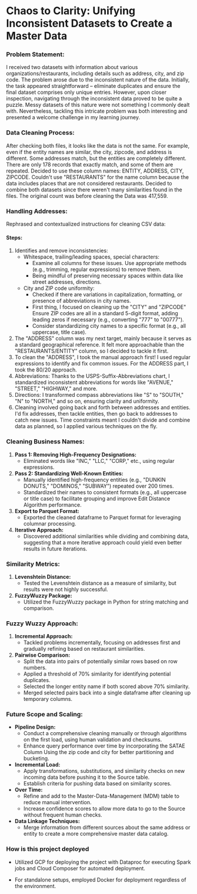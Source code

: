 # Chaos to Clarity: Unifying Inconsistent Datasets to Create a Master Data
### Problem Statement:
I received two datasets with information about various organizations/restaurants, including details such as address, city, and zip code. The problem arose due to the inconsistent nature of the data. Initially, the task appeared straightforward – eliminate duplicates and ensure the final dataset comprises only unique entries. However, upon closer inspection, navigating through the inconsistent data proved to be quite a puzzle. Messy datasets of this nature were not something I commonly dealt with. Nevertheless, tackling this intricate problem was both interesting and presented a welcome challenge in my learning journey.

### Data Cleaning Process:
After checking both files, it looks like the data is not the same. For example, even if the entity names are similar, the city, zipcode, and address is different. Some addresses match, but the entities are completely different. There are only 178 records that exactly match, and some of them are repeated.
Decided to use these column names: ENTITY, ADDRESS, CITY, ZIPCODE. Couldn't use "RESTAURANTS" for the name column because the data includes places that are not considered restaurants.
Decided to combine both datasets since there weren't many similarities found in the files. The original count was before cleaning the Data was 417,559.

### Handling Addresses:
Rephrased and contextualized instructions for cleaning CSV data:

#### Steps:
1. Identifies and remove inconsistencies:
   - Whitespace, trailing/leading spaces, special characters:
     - Examine all columns for these issues. Use appropriate methods (e.g., trimming, regular expressions) to remove them.
     - Being mindful of preserving necessary spaces within data like street addresses, directions.
   - City and ZIP code uniformity:
     - Checked if there are variations in capitalization, formatting, or presence of abbreviations in city names.
     - First thing, I focused on cleaning up the "CITY" and "ZIPCODE" Ensure ZIP codes are all in a standard 5-digit format, adding leading zeros if necessary (e.g., converting "777" to "00777").
     - Consider standardizing city names to a specific format (e.g., all uppercase, title case).
2. The "ADDRESS" column was my next target, mainly because it serves as a standard geographical reference. It felt more approachable than the "RESTAURANTS/ENTITY" column, so I decided to tackle it first.
3. To clean the "ADDRESS", I took the manual approach first! I used regular expressions to identify and fix common issues. For the ADDRESS part, I took the 80/20 approach.
4. Abbreviations: Thanks to the USPS-Suffix-Abbreviations chart, I standardized inconsistent abbreviations for words like "AVENUE," "STREET," "HIGHWAY," and more.
5. Directions: I transformed compass abbreviations like "S" to "SOUTH," "N" to "NORTH," and so on, ensuring clarity and uniformity.
6. Cleaning involved going back and forth between addresses and entities. I'd fix addresses, then tackle entities, then go back to addresses to catch new issues. Time constraints meant I couldn't divide and combine data as planned, so I applied various techniques on the fly.


### Cleaning Business Names:
1. **Pass 1: Removing High-Frequency Designations:**
   - Eliminated words like "INC," "LLC," "CORP," etc., using regular expressions.
2. **Pass 2: Standardizing Well-Known Entities:**
   - Manually identified high-frequency entities (e.g., "DUNKIN DONUTS," "DOMINOS," "SUBWAY") repeated over 200 times.
   - Standardized their names to consistent formats (e.g., all uppercase or title case) to facilitate grouping and improve Edit Distance Algorithm performance.
3. **Export to Parquet Format:**
   - Exported the cleaned dataframe to Parquet format for leveraging columnar processing.
4. **Iterative Approach:**
   - Discovered additional similarities while dividing and combining data, suggesting that a more iterative approach could yield even better results in future iterations.

### Similarity Metrics:
1. **Levenshtein Distance:**
   - Tested the Levenshtein distance as a measure of similarity, but results were not highly successful.
2. **FuzzyWuzzy Package:**
   - Utilized the FuzzyWuzzy package in Python for string matching and comparison.

### Fuzzy Wuzzy Approach:
1. **Incremental Approach:**
   - Tackled problems incrementally, focusing on addresses first and gradually refining based on restaurant similarities.
2. **Pairwise Comparison:**
   - Split the data into pairs of potentially similar rows based on row numbers.
   - Applied a threshold of 70% similarity for identifying potential duplicates.
   - Selected the longer entity name if both scored above 70% similarity.
   - Merged selected pairs back into a single dataframe after cleaning up temporary columns.

### Future Scope and Scaling:
- **Pipeline Design:**
  - Conduct a comprehensive cleaning manually or through algorithms on the first load, using human validation and checksums.
  - Enhance query performance over time by incorporating the SATAE Column Using the zip code and city for better partitioning and bucketing.
- **Incremental Load:**
  - Apply transformations, substitutions, and similarity checks on new incoming data before pushing it to the Source table.
  - Establish criteria for pushing data based on similarity scores.
- **Over Time:**
  - Refine and add to the Master-Data-Management (MDM) table to reduce manual intervention.
  - Increase confidence scores to allow more data to go to the Source without frequent human checks.
- **Data Linkage Techniques:**
  - Merge information from different sources about the same address or entity to create a more comprehensive master data catalog.


### How is this project deployed
- Utilized GCP for deploying the project with Dataproc for executing Spark jobs and Cloud Composer for automated deployment.

- For standalone setups, employed Docker for deployment regardless of the environment.
